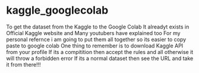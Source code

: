 # kaggle_googlecolab
To get the dataset from the Kaggle to the Google Colab
It alreadyt exists in Official Kaggle website and Many youtubers have explained too
For my personal refernce i am going to put them all together so its easier to copy paste to google colab
One thing to remember is to download Kaggle API from your profile
If its a compitition then accept the rules and all otherwise it will throw a forbidden error
If its a normal dataset then see the URL and take it from there!!!
